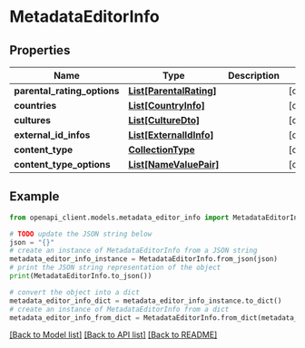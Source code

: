 # MetadataEditorInfo


## Properties

Name | Type | Description | Notes
------------ | ------------- | ------------- | -------------
**parental_rating_options** | [**List[ParentalRating]**](ParentalRating.md) |  | [optional] 
**countries** | [**List[CountryInfo]**](CountryInfo.md) |  | [optional] 
**cultures** | [**List[CultureDto]**](CultureDto.md) |  | [optional] 
**external_id_infos** | [**List[ExternalIdInfo]**](ExternalIdInfo.md) |  | [optional] 
**content_type** | [**CollectionType**](CollectionType.md) |  | [optional] 
**content_type_options** | [**List[NameValuePair]**](NameValuePair.md) |  | [optional] 

## Example

```python
from openapi_client.models.metadata_editor_info import MetadataEditorInfo

# TODO update the JSON string below
json = "{}"
# create an instance of MetadataEditorInfo from a JSON string
metadata_editor_info_instance = MetadataEditorInfo.from_json(json)
# print the JSON string representation of the object
print(MetadataEditorInfo.to_json())

# convert the object into a dict
metadata_editor_info_dict = metadata_editor_info_instance.to_dict()
# create an instance of MetadataEditorInfo from a dict
metadata_editor_info_from_dict = MetadataEditorInfo.from_dict(metadata_editor_info_dict)
```
[[Back to Model list]](../README.md#documentation-for-models) [[Back to API list]](../README.md#documentation-for-api-endpoints) [[Back to README]](../README.md)


